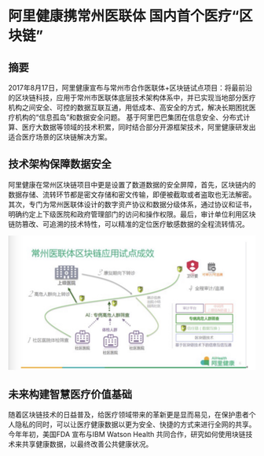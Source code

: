 # 阿里健康携常州医联体 国内首个医疗“区块链”
## 摘要
2017年8月17日，阿里健康宣布与常州市合作医联体+区块链试点项目：将最前沿的区块链科技，应用于常州市医联体底层技术架构体系中，并已实现当地部分医疗机构之间安全、可控的数据互联互通，用低成本、高安全的方式，解决长期困扰医疗机构的“信息孤岛”和数据安全问题。
基于阿里巴巴集团在信息安全、分布式计算、医疗大数据等领域的技术积累，同时结合部分开源框架技术，阿里健康研发出适合医疗场景的区块链解决方案。

## 技术架构保障数据安全
阿里健康在常州区块链项目中更是设置了数道数据的安全屏障，首先，区块链内的数据存储、流转环节都是密文存储和密文传输，即便被截取或者盗取也无法解密。其次，专门为常州医联体设计的数字资产协议和数据分级体系，通过协议和证书，明确约定上下级医院和政府管理部门的访问和操作权限。最后，审计单位利用区块链防篡改、可追溯的技术特性，可以精准的定位医疗敏感数据的全程流转情况。

![常州医联体区块链](media/常州医联体区块链.jpg)


## 未来构建智慧医疗价值基础
随着区块链技术的日益普及，给医疗领域带来的革新更是显而易见，在保护患者个人隐私的同时，可以让医疗健康数据以更为安全、快捷的方式来进行全网的共享。今年年初，美国FDA 宣布与IBM Watson Health 共同合作，研究如何使用块链技术来共享健康数据，以最终改善公共健康状况。



